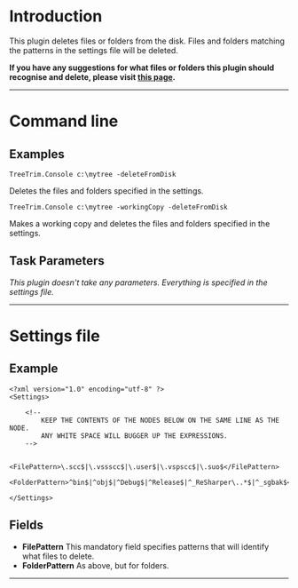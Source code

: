 # Introduction #

This plugin deletes files or folders from the disk.  Files and folders matching the patterns in the settings file will be deleted.

**If you have any suggestions for what files or folders this plugin should recognise and delete, please visit [this page](http://groups.google.com/group/treetrim/t/f095b73a667834).**


---

# Command line #
## Examples ##
` TreeTrim.Console c:\mytree -deleteFromDisk `

Deletes the files and folders specified in the settings.

` TreeTrim.Console c:\mytree -workingCopy -deleteFromDisk `

Makes a working copy and deletes the files and folders specified in the settings.

## Task Parameters ##
_This plugin doesn't take any parameters.  Everything is specified in the settings file._


---

# Settings file #
## Example ##
```
<?xml version="1.0" encoding="utf-8" ?>
<Settings>
    
    <!-- 
        KEEP THE CONTENTS OF THE NODES BELOW ON THE SAME LINE AS THE NODE.
        ANY WHITE SPACE WILL BUGGER UP THE EXPRESSIONS.
    -->

    <FilePattern>\.scc$|\.vssscc$|\.user$|\.vspscc$|\.suo$</FilePattern>
    <FolderPattern>^bin$|^obj$|^Debug$|^Release$|^_ReSharper\..*$|^_sgbak$</FolderPattern>

</Settings>
```
## Fields ##
  * **FilePattern** This mandatory field specifies patterns that will identify what files to delete.
  * **FolderPattern** As above, but for folders.

---
